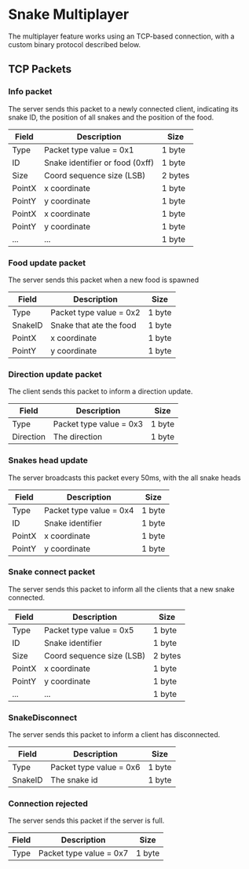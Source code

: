# Snake Multiplayer

The multiplayer feature works using an TCP-based connection, with a custom binary protocol described below.

## TCP Packets

### Info packet

The server sends this packet to a newly connected client, indicating its snake ID, the position of all snakes and the position of the food.

| Field    | Description                     | Size    |
|----------|---------------------------------|---------|
| Type     | Packet type value = 0x1         | 1 byte  |
| ID       | Snake identifier or food (0xff) | 1 byte  |
| Size     | Coord sequence size (LSB)       | 2 bytes |
| PointX   | x coordinate                    | 1 byte  |
| PointY   | y coordinate                    | 1 byte  |
| PointX   | x coordinate                    | 1 byte  |
| PointY   | y coordinate                    | 1 byte  |
| ...      | ...                             | 1 byte  |

### Food update packet

The server sends this packet when a new food is spawned

| Field    | Description               | Size    |
|----------|---------------------------|---------|
| Type     | Packet type value = 0x2   | 1 byte  |
| SnakeID  | Snake that ate the food   | 1 byte  |
| PointX   | x coordinate              | 1 byte  |
| PointY   | y coordinate              | 1 byte  |

### Direction update packet

The client sends this packet to inform a direction update.

| Field     | Description               | Size    |
|-----------|---------------------------|---------|
| Type      | Packet type value = 0x3   | 1 byte  |
| Direction | The direction             | 1 byte  |

### Snakes head update

The server broadcasts this packet every 50ms, with the all snake heads

| Field    | Description              | Size    |
|----------|--------------------------|---------|
| Type     | Packet type value = 0x4  | 1 byte  |
| ID       | Snake identifier         | 1 byte  |
| PointX   | x coordinate             | 1 byte  |
| PointY   | y coordinate             | 1 byte  |

### Snake connect packet

The server sends this packet to inform all the clients that a new snake connected.

| Field    | Description               | Size    |
|----------|---------------------------|---------|
| Type     | Packet type value = 0x5   | 1 byte  |
| ID       | Snake identifier          | 1 byte  |
| Size     | Coord sequence size (LSB) | 2 bytes |
| PointX   | x coordinate              | 1 byte  |
| PointY   | y coordinate              | 1 byte  |
| ...      | ...                       | 1 byte  |


### SnakeDisconnect

The server sends this packet to inform a client has disconnected.

| Field    | Description               | Size    |
|----------|---------------------------|---------|
| Type     | Packet type value = 0x6   | 1 byte  |
| SnakeID  | The snake id              | 1 byte  |


### Connection rejected

The server sends this packet if the server is full.

| Field    | Description               | Size    |
|----------|---------------------------|---------|
| Type     | Packet type value = 0x7   | 1 byte  |
